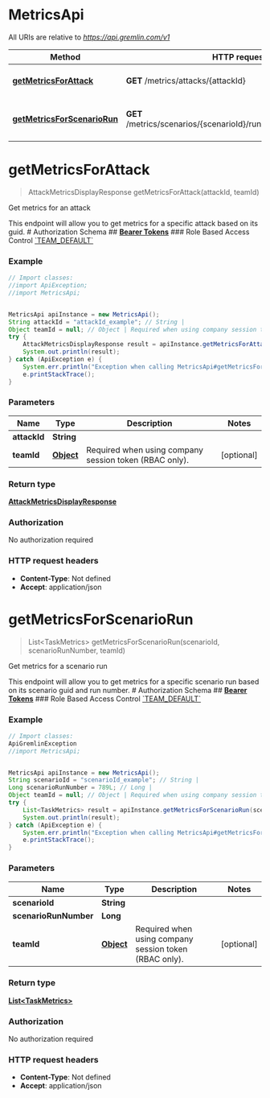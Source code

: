 # MetricsApi

All URIs are relative to *https://api.gremlin.com/v1*

Method | HTTP request | Description
------------- | ------------- | -------------
[**getMetricsForAttack**](MetricsApi.md#getMetricsForAttack) | **GET** /metrics/attacks/{attackId} | Get metrics for an attack
[**getMetricsForScenarioRun**](MetricsApi.md#getMetricsForScenarioRun) | **GET** /metrics/scenarios/{scenarioId}/runs/{scenarioRunNumber} | Get metrics for a scenario run


<a name="getMetricsForAttack"></a>
# **getMetricsForAttack**
> AttackMetricsDisplayResponse getMetricsForAttack(attackId, teamId)

Get metrics for an attack

This endpoint will allow you to get metrics for a specific attack based on its guid.  # Authorization Schema ## [__Bearer Tokens__](https://www.gremlin.com/docs/api-reference/examples/#authentication-and-access-tokens) ### Role Based Access Control [&#x60;TEAM_DEFAULT&#x60;](https://www.gremlin.com/docs/user-management/access-control/#privileges) 

### Example
```java
// Import classes:
//import ApiException;
//import MetricsApi;


MetricsApi apiInstance = new MetricsApi();
String attackId = "attackId_example"; // String | 
Object teamId = null; // Object | Required when using company session token (RBAC only).
try {
    AttackMetricsDisplayResponse result = apiInstance.getMetricsForAttack(attackId, teamId);
    System.out.println(result);
} catch (ApiException e) {
    System.err.println("Exception when calling MetricsApi#getMetricsForAttack");
    e.printStackTrace();
}
```

### Parameters

Name | Type | Description  | Notes
------------- | ------------- | ------------- | -------------
 **attackId** | **String**|  |
 **teamId** | [**Object**](.md)| Required when using company session token (RBAC only). | [optional]

### Return type

[**AttackMetricsDisplayResponse**](AttackMetricsDisplayResponse.md)

### Authorization

No authorization required

### HTTP request headers

 - **Content-Type**: Not defined
 - **Accept**: application/json

<a name="getMetricsForScenarioRun"></a>
# **getMetricsForScenarioRun**
> List&lt;TaskMetrics&gt; getMetricsForScenarioRun(scenarioId, scenarioRunNumber, teamId)

Get metrics for a scenario run

This endpoint will allow you to get metrics for a specific scenario run based on its scenario guid and run number.  # Authorization Schema ## [__Bearer Tokens__](https://www.gremlin.com/docs/api-reference/examples/#authentication-and-access-tokens) ### Role Based Access Control [&#x60;TEAM_DEFAULT&#x60;](https://www.gremlin.com/docs/user-management/access-control/#privileges) 

### Example
```java
// Import classes:
ApiGremlinException
//import MetricsApi;


MetricsApi apiInstance = new MetricsApi();
String scenarioId = "scenarioId_example"; // String | 
Long scenarioRunNumber = 789L; // Long | 
Object teamId = null; // Object | Required when using company session token (RBAC only).
try {
    List<TaskMetrics> result = apiInstance.getMetricsForScenarioRun(scenarioId, scenarioRunNumber, teamId);
    System.out.println(result);
} catch (ApiException e) {
    System.err.println("Exception when calling MetricsApi#getMetricsForScenarioRun");
    e.printStackTrace();
}
```

### Parameters

Name | Type | Description  | Notes
------------- | ------------- | ------------- | -------------
 **scenarioId** | **String**|  |
 **scenarioRunNumber** | **Long**|  |
 **teamId** | [**Object**](.md)| Required when using company session token (RBAC only). | [optional]

### Return type

[**List&lt;TaskMetrics&gt;**](TaskMetrics.md)

### Authorization

No authorization required

### HTTP request headers

 - **Content-Type**: Not defined
 - **Accept**: application/json

